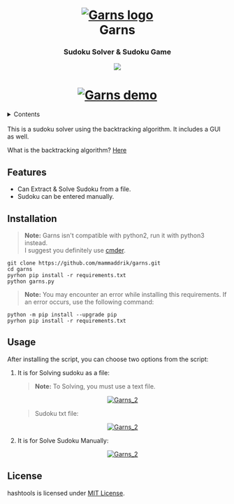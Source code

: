 <h1 align="center">
    <br>
    <a href="https://github.com/mammaddrik/garns"><img src="https://i.postimg.cc/BQrcqYtR/logo.png" alt="Garns logo"></a>
    <br>
    Garns
    <br>
</h1>

<h3 align="center">Sudoku Solver & Sudoku Game</h3>

<p align="center">
    <a href="https://github.com/mammaddrik/garns/releases">
    <img src="https://img.shields.io/github/release/mammaddrik/garns.svg">
</p>

<h1 align="center">
    <a href="https://github.com/mammaddrik/garns"><img src="https://i.postimg.cc/7Yt76Bhq/demo.png" alt="Garns demo"></a>
</h1>

<details>
<summary>Contents</summary>

[Features](#features)<br>
[Installation](#installation)<br>
[Usage](#usage)<br>
[License](#license)

</details>

<br>
This is a sudoku solver using the backtracking algorithm. It includes a GUI as well.

What is the backtracking algorithm? [Here](https://en.wikipedia.org/wiki/Backtracking)

## Features
- Can Extract & Solve Sudoku from a file.
- Sudoku can be entered manually.

## Installation
> **Note:** Garns isn't compatible with python2, run it with python3 instead.<br>
> I suggest you definitely use [cmder](https://cmder.app/).

```
git clone https://github.com/mammaddrik/garns.git
cd garns
pyrhon pip install -r requirements.txt
python garns.py
```

> **Note:** You may encounter an error while installing this requirements. If an error occurs, use the following command:
```
python -m pip install --upgrade pip
pyrhon pip install -r requirements.txt
```

## Usage
After installing the script, you can choose two options from the script:<br>

1. It is for Solving sudoku as a file:
    >**Note:** To Solving, you must use a text file.

    <p align="center">
    <a href="https://github.com/mammaddrik/garns"><img src="https://i.postimg.cc/7Y3nmvxX/garns-1.png" alt="Garns_2"></a>
    </p>

    >Sudoku txt file:  
    <p align="center">
    <a href="https://github.com/mammaddrik/garns"><img src="https://i.postimg.cc/HLp5SjSk/sudokutxt.png" alt="Garns_2"></a>
    </p>

2. It is for Solve Sudoku Manually:
    <p align="center">
    <a href="https://github.com/mammaddrik/garns"><img src="https://i.postimg.cc/6Qzg822s/garns-2.png" alt="Garns_2"></a>
    </p>
    
## License
hashtools is licensed under [MIT License](https://github.com/mammaddrik/garns/blob/main/LICENSE).